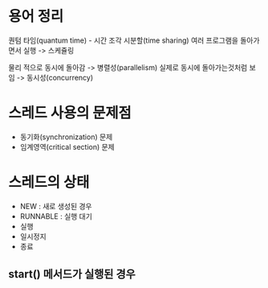 # 용어 정리

퀀텀 타임(quantum time) - 시간 조각
시분할(time sharing)
여러 프로그램을 돌아가면서 실행 -> 스케쥴링

물리 적으로 동시에 돌아감 -> 병렬성(parallelism)
실제로 동시에 돌아가는것처럼 보임 -> 동시성(concurrency)

# 스레드 사용의 문제점

- 동기화(synchronization) 문제
- 임계영역(critical section) 문제

# 스레드의 상태

- NEW : 새로 생성된 경우
- RUNNABLE : 실행 대기
- 실행
- 일시정지
- 종료

## start() 메서드가 실행된 경우

